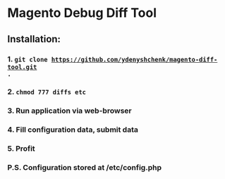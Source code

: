 # Magento Debug Diff Tool

## Installation:
### 1. <code>git clone https://github.com/ydenyshchenk/magento-diff-tool.git .</code>
### 2. <code>chmod 777 diffs etc</code>
### 3. Run application via web-browser
### 4. Fill configuration data, submit data
### 5. Profit

### P.S. Configuration stored at /etc/config.php
